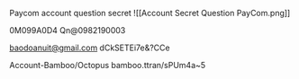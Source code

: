 Paycom account question secret
![[Account Secret Question PayCom.png]]

0M099A0D4
Qn@0982190003


baodoanuit@gmail.com
dCkSETEi7e&?CCe


Account-Bamboo/Octopus
bamboo.ttran/sPUm4a~5